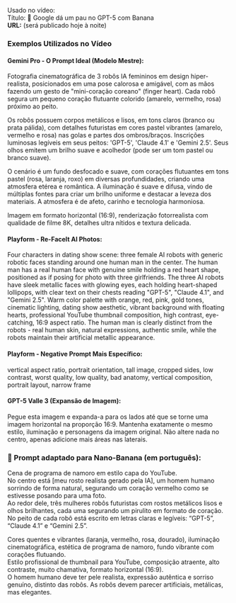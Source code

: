Usado no vídeo:  
Título: 🍌 Google dá um pau no GPT-5 com Banana  
**URL:** (será publicado hoje à noite)

### **Exemplos Utilizados no Vídeo**

#### **Gemini Pro \- O Prompt Ideal (Modelo Mestre):**

Fotografia cinematográfica de 3 robôs IA femininos em design hiper-realista, posicionados em uma pose calorosa e amigável, com as mãos fazendo um gesto de "mini-coração coreano" (finger heart). Cada robô segura um pequeno coração flutuante colorido (amarelo, vermelho, rosa) próximo ao peito.

Os robôs possuem corpos metálicos e lisos, em tons claros (branco ou prata pálida), com detalhes futuristas em cores pastel vibrantes (amarelo, vermelho e rosa) nas golas e partes dos ombros/braços. Inscrições luminosas legíveis em seus peitos: 'GPT-5', 'Claude 4.1' e 'Gemini 2.5'. Seus olhos emitem um brilho suave e acolhedor (pode ser um tom pastel ou branco suave).

O cenário é um fundo desfocado e suave, com corações flutuantes em tons pastel (rosa, laranja, roxo) em diversas profundidades, criando uma atmosfera etérea e romântica. A iluminação é suave e difusa, vindo de múltiplas fontes para criar um brilho uniforme e destacar a leveza dos materiais. A atmosfera é de afeto, carinho e tecnologia harmoniosa.

Imagem em formato horizontal (16:9), renderização fotorrealista com qualidade de filme 8K, detalhes ultra nítidos e textura delicada.

#### **Playform \- Re-FaceIt AI Photos:**

Four characters in dating show scene: three female AI robots with generic robotic faces standing around one human man in the center. The human man has a real human face with genuine smile holding a red heart shape, positioned as if posing for photo with three girlfriends. The three AI robots have sleek metallic faces with glowing eyes, each holding heart-shaped lollipops, with clear text on their chests reading "GPT-5", "Claude 4.1", and "Gemini 2.5". Warm color palette with orange, red, pink, gold tones, cinematic lighting, dating show aesthetic, vibrant background with floating hearts, professional YouTube thumbnail composition, high contrast, eye-catching, 16:9 aspect ratio. The human man is clearly distinct from the robots \- real human skin, natural expressions, authentic smile, while the robots maintain their artificial metallic appearance.

#### **Playform \- Negative Prompt Mais Específico:**

vertical aspect ratio, portrait orientation, tall image, cropped sides, low contrast, worst quality, low quality, bad anatomy, vertical composition, portrait layout, narrow frame

#### **GPT-5 Valle 3 (Expansão de Imagem):**

Pegue esta imagem e expanda-a para os lados até que se torne uma imagem horizontal na proporção 16:9. Mantenha exatamente o mesmo estilo, iluminação e personagens da imagem original. Não altere nada no centro, apenas adicione mais áreas nas laterais.

### **🎯 Prompt adaptado para Nano-Banana (em português):**

Cena de programa de namoro em estilo capa do YouTube.    
No centro está \[meu rosto realista gerado pela IA\], um homem humano sorrindo de forma natural, segurando um coração vermelho como se estivesse posando para uma foto.    
Ao redor dele, três mulheres robôs futuristas com rostos metálicos lisos e olhos brilhantes, cada uma segurando um pirulito em formato de coração.    
No peito de cada robô está escrito em letras claras e legíveis: “GPT-5”, “Claude 4.1” e “Gemini 2.5”.  

Cores quentes e vibrantes (laranja, vermelho, rosa, dourado), iluminação cinematográfica, estética de programa de namoro, fundo vibrante com corações flutuando.    
Estilo profissional de thumbnail para YouTube, composição atraente, alto contraste, muito chamativa, formato horizontal (16:9).    
O homem humano deve ter pele realista, expressão autêntica e sorriso genuíno, distinto das robôs. As robôs devem parecer artificiais, metálicas, mas elegantes.  
